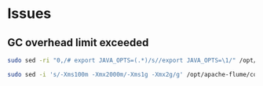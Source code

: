 # Issues

## GC overhead limit exceeded

```sh
sudo sed -ri "0,/# export JAVA_OPTS=(.*)/s//export JAVA_OPTS=\1/" /opt/apache-flume/conf/flume-env.sh
```

```sh
sudo sed -i 's/-Xms100m -Xmx2000m/-Xms1g -Xmx2g/g' /opt/apache-flume/conf/flume-env.sh
```
